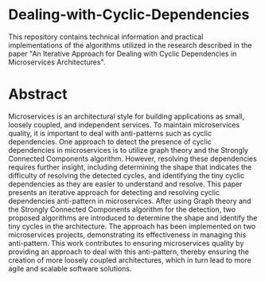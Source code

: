 # Dealing-with-Cyclic-Dependencies
This repository contains technical information and practical implementations of the algorithms utilized in the research described in the paper "An Iterative Approach for Dealing with Cyclic Dependencies in Microservices Architectures".

# Abstract

Microservices is an architectural style for building applications as small, loosely coupled, and independent services. To maintain microservices quality, it is important to deal with anti-patterns such as cyclic dependencies. One approach to detect the presence of cyclic dependencies in microservices is to utilize graph theory and the Strongly Connected Components algorithm. However, resolving these dependencies requires further insight, including determining the shape that indicates the difficulty of resolving the detected cycles, and identifying the tiny cyclic dependencies as they are easier to understand and resolve. This paper presents an iterative approach for detecting and resolving cyclic dependencies anti-pattern in microservices. After using Graph theory and the Strongly Connected Components algorithm for the detection, two proposed algorithms are introduced to determine the shape and identify the tiny cycles in the architecture. The approach has been implemented on two microservices projects, demonstrating its effectiveness in managing this anti-pattern. This work contributes to ensuring microservices quality by providing an approach to deal with this anti-pattern, thereby ensuring the creation of more loosely coupled architectures, which in turn lead to more agile and scalable software solutions.
